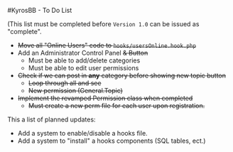 #KyrosBB - To Do List

(This list must be completed before `Version 1.0` can be issued as "complete".

- ~~Move all "Online Users" code to `hooks/usersOnline.hook.php`~~
- Add an Administrator Control Panel ~~& Button~~
  - Must be able to add/delete categories
  - Must be able to edit user permissions
- ~~Check if we can post in **any** category before showing new topic button~~
  - ~~Loop through all and see~~
  - ~~New permission (General.Topic)~~
- ~~Implement the revamped Permission class when completed~~
  -  ~~Must create a new perm file for each user upon registration.~~

This a list of planned updates:
- Add a system to enable/disable a hooks file.
- Add a system to "install" a hooks components (SQL tables, ect.)
